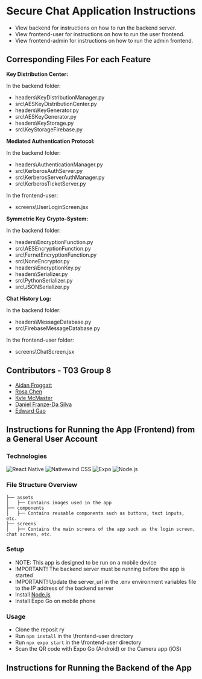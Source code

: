 # Secure Chat Application Instructions

- View backend for instructions on how to run the backend server.
- View frontend-user for instructions on how to run the user frontend.
- View frontend-admin for instructions on how to run the admin frontend.

## Corresponding Files For each Feature
**Key Distribution Center:**

In the backend folder:
* headers\KeyDistributionManager.py
* src\AESKeyDistributionCenter.py
* headers\KeyGenerator.py
* src\AESKeyGenerator.py
* headers\KeyStorage.py
* src\KeyStorageFirebase.py

**Mediated Authentication Protocol:**

In the backend folder:
* headers\AuthenticationManager.py
* src\KerberosAuthServer.py
* src\KerberosServerAuthManager.py
* src\KerberosTicketServer.py

In the frontend-user:
* screens\UserLoginScreen.jsx

**Symmetric Key Crypto-System:**

In the backend folder:
* headers\EncryptionFunction.py
* src\AESEncryptionFunction.py
* src\FernetEncryptionFunction.py
* src\NoneEncryptor.py
* headers\EncryptionKey.py
* headers\Serializer.py
* src\PythonSerializer.py
* src\JSONSerializer.py

**Chat History Log:**

In the backend folder:
* headers\MessageDatabase.py
* src\FirebaseMessageDatabase.py

In the frontend-user folder:
* screens\ChatScreen.jsx

## Contributors - T03 Group 8
- [Aidan Froggatt](https://github.com/aidanfroggatt)
- [Rosa Chen](https://github.com/rosachen3)
- [Kyle McMaster](https://github.com/KyleJMcMaster)
- [Daniel Franze-Da Silva](https://github.com/DanielFD04)
- [Edward Gao](https://github.com/edwarddgao)


## Instructions for Running the App (Frontend) from a General User Account

### Technologies
![React Native](https://img.shields.io/badge/-React%20Native-61DAFB?logo=react&logoColor=white&style=flat)
![Nativewind CSS](https://img.shields.io/badge/-Nativewind%20CSS-000000?logo=tailwind-css&logoColor=white&style=flat)
![Expo](https://img.shields.io/badge/-Expo-000020?logo=expo&logoColor=white&style=flat)
![Node.js](https://img.shields.io/badge/-Node.js-339933?logo=node.js&logoColor=white&style=flat)

### File Structure Overview
```
├── assets
│   ├── Contains images used in the app
├── components
│   ├── Contains reusable components such as buttons, text inputs, etc.
├── screens
│   ├── Contains the main screens of the app such as the login screen, chat screen, etc.
```

### Setup
- NOTE: This app is designed to be run on a mobile device
- IMPORTANT! The backend server must be running before the app is started
- IMPORTANT! Update the server_url in the .env environment variables file to the IP address of the backend server 
- Install [Node.js](https://nodejs.org/en/)
- Install Expo Go on mobile phone

### Usage
- Clone the reposit ry
- Run `npm install` in the \frontend-user directory
- Run `npx expo start` in the \frontend-user directory
- Scan the QR code with Expo Go (Android) or the Camera app (iOS)

## Instructions for Running the Backend of the App



